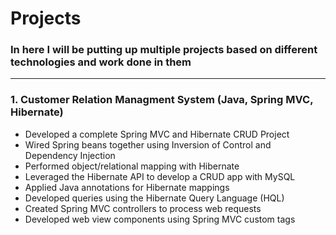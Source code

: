 # Projects
### In here I will be putting up multiple projects based on different technologies and work done in them
___

### **1. Customer Relation Managment System (Java, Spring MVC, Hibernate)**
* Developed a complete Spring MVC and Hibernate CRUD Project
* Wired Spring beans together using Inversion of Control and Dependency Injection
* Performed object/relational mapping with Hibernate
* Leveraged the Hibernate API to develop a CRUD app with MySQL
* Applied Java annotations for Hibernate mappings
* Developed queries using the Hibernate Query Language (HQL)
* Created Spring MVC controllers to process web requests
* Developed web view components using Spring MVC custom tags
